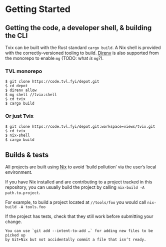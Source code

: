 Getting Started
===============================================================================

Getting the code, a developer shell, & building the CLI
-------------------------------------------------------------------------------

Tvix can be built with the Rust standard `cargo build`. A Nix shell is provided
with the correctly-versioned tooling to build. [Direnv][] is also supported
from the monorepo to enable `mg` (TODO: what *is* `mg`?).

### TVL monorepo

```console
$ git clone https://code.tvl.fyi/depot.git
$ cd depot
$ direnv allow
$ mg shell //tvix:shell
$ cd tvix
$ cargo build
```

### Or just Tvix

```console
$ git clone https://code.tvl.fyi/depot.git:workspace=views/tvix.git
$ cd tvix
$ nix-shell
$ cargo build
```


Builds & tests
-------------------------------------------------------------------------------

All projects are built using [Nix][] to avoid ‘build pollution’ via the user’s
local environment.

If you have Nix installed and are contributing to a project tracked in this
repository, you can usually build the project by calling `nix-build -A
path.to.project`.

For example, to build a project located at `//tools/foo` you would call
`nix-build -A tools.foo`

If the project has tests, check that they still work before submitting your
change.

```admonish tip
You can use `git add --intent-to-add …` for adding new files to be picked up
by Git+Nix but not accidentally commit a file that isn’t ready.
```


[Direnv]: https://direnv.net
[Nix]: https://nixos.org/nix/
